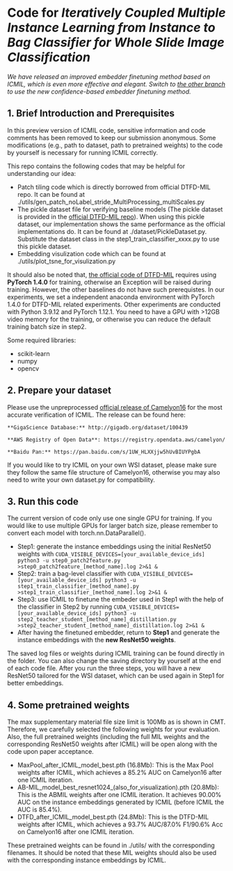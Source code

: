 # Code for *Iteratively Coupled Multiple Instance Learning from Instance to Bag Classifier for Whole Slide Image Classification*

*We have released an improved embedder finetuning method based on ICMIL, which is even more effective and elegant. Switch to [the other branch](https://github.com/Dootmaan/ICMIL/tree/confidence_based) to use the new confidence-based embedder finetuning method.*

## 1. Brief Introduction and Prerequisites

In this preview version of ICMIL code, sensitive information and code comments has been removed to keep our submission anonymous. Some modifications (e.g., path to dataset, path to pretrained weights) to the code by yourself is necessary for running ICMIL correctly.

This repo contains the following codes that may be helpful for understanding our idea:

- Patch tiling code which is directly borrowed from official DTFD-MIL repo. It can be found at ./utils/gen_patch_noLabel_stride_MultiProcessing_multiScales.py
- The pickle dataset file for verifying baseline models (The pickle dataset is provided in the [official DTFD-MIL repo](https://github.com/hrzhang1123/DTFD-MIL)). When using this pickle dataset, our implementation shows the same performance as the official implementations do. It can be found at ./dataset/PickleDataset.py. Substitute the dataset class in the step1_train_classifier_xxxx.py to use this pickle dataset.
- Embedding visulization code which can be found at ./utils/plot_tsne_for_visulization.py

It should also be noted that, [the official code of DTFD-MIL](https://github.com/hrzhang1123/DTFD-MIL) requires using **PyTorch 1.4.0** for training, otherwise an Exception will be raised during training. However, the other baselines do not have such prerequistes. In our experiments, we set a independent anaconda environment with PyTorch 1.4.0 for DTFD-MIL related experiments. Other experiments are conducted with Python 3.9.12 and PyTorch 1.12.1. You need to have a GPU with >12GB video memory for the training, or otherwise you can reduce the default training batch size in step2.

Some required libraries:

- scikit-learn
- numpy
- opencv

## 2. Prepare your dataset

Please use the unpreprocessed [official release of Camelyon16](https://camelyon17.grand-challenge.org/Data/) for the most accurate verification of ICMIL. The release  can be found here:

    **GigaScience Database:** http://gigadb.org/dataset/100439

    **AWS Registry of Open Data**: https://registry.opendata.aws/camelyon/

    **Baidu Pan:** https://pan.baidu.com/s/1UW_HLXXjjw5hUvBIUYPgbA

If you would like to try ICMIL on your own WSI dataset, please make sure they follow the same file structure of Camelyon16, otherwise you may also need to write your own dataset.py for compatibility.

## 3. Run this code

The current version of code only use one single GPU for training. If you would like to use multiple GPUs for larger batch size, please remember to convert each model with torch.nn.DataParallel().

* Step1: generate the instance embeddings using the initial ResNet50 weights with ``CUDA_VISIBLE_DEVICES=[your_available_device_ids] python3 -u step0_patch2feature.py >step0_patch2feature_[method_name].log 2>&1 &``
* Step2: train a bag-level classifier with ``CUDA_VISIBLE_DEVICES=[your_available_device_ids] python3 -u step1_train_classifier_[method_name].py >step1_train_classifier_[method_name].log 2>&1 &``
* Step3: use ICMIL to finetune the embeder used in Step1 with the help of the classifier in Step2 by running  ``CUDA_VISIBLE_DEVICES=[your_available_device_ids] python3 -u step2_teacher_student_[method_name]_distillation.py >step2_teacher_student_[method_name]_distillation.log 2>&1 &``
* After having the finetuned embedder, return to **Step1** and generate the instance embeddings with the **new ResNet50 weights**.

The saved log files or weights during ICMIL training can be found directly in the folder. You can also change the saving directory by yourself at the end of each code file. After you run the three steps, you will have a new ResNet50 tailored for the WSI dataset, which can be used again in Step1 for better embeddings.

## 4. Some pretrained weights

The max supplementary material file size limit is 100Mb as is shown in CMT. Therefore, we carefully selected the following weights for your evaluation. Also, the full pretrained weights (including the full MIL weights and the corresponding ResNet50 weights after ICMIL) will be open along with the code upon paper acceptance.

- MaxPool_after_ICMIL_model_best.pth (16.8Mb): This is the Max Pool weights after ICMIL, which achieves a 85.2% AUC on Camelyon16 after one ICMIL iteration.
- AB-MIL_model_best_resnet1024_(also_for_visualization).pth (20.8Mb): This is the ABMIL weights after one ICMIL iteration. It achieves 90.00% AUC on the instance embeddings generated by ICMIL (before ICMIL the AUC is 85.4%).
- DTFD_after_ICMIL_model_best.pth (24.8Mb): This is the DTFD-MIL weights after ICMIL, which achieves a 93.7% AUC/87.0% F1/90.6% Acc on Camelyon16 after one ICMIL iteration.

These pretrained weights can be found in ./utils/ with the corresponding filenames. It should be noted that these MIL weights should also be used with the corresponding instance embeddings by ICMIL.
